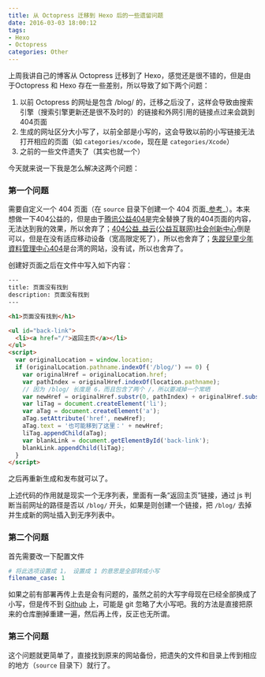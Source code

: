 ```yaml
---
title: 从 Octopress 迁移到 Hexo 后的一些遗留问题
date: 2016-03-03 18:00:12
tags:
- Hexo
- Octopress
categories: Other
---
```


上周我讲自己的博客从 Octopress 迁移到了 Hexo，感觉还是很不错的，但是由于Octopress 和 Hexo 存在一些差别，所以导致了如下两个问题：

1. 以前 Octopress 的网址是包含 /blog/ 的，迁移之后没了，这样会导致由搜索引擎（搜索引擎更新还是很不及时的）的链接和外网引用的链接点过来会跳到404页面
2. 生成的网址区分大小写了，以前全部是小写的，这会导致以前的小写链接无法打开相应的页面（如 `categories/xcode`，现在是 `categories/Xcode`）
3. 之前的一些文件遗失了（其实也就一个）

今天就来说一下我是怎么解决这两个问题：

<!-- more -->

### 第一个问题

需要自定义一个 404 页面（在 `source` 目录下创建一个 404 页面_[参考](http://ibruce.info/2013/11/22/hexo-your-blog/#404页面)_）。本来想做一下404公益的，但是由于[腾讯公益404](http://www.qq.com/404)是完全替换了我的404页面的内容，无法达到我的效果，所以舍弃了；[404公益_益云(公益互联网)社会创新中心](http://yibo.iyiyun.com/Index/web404)倒是可以，但是在没有适应移动设备（宽高限定死了），所以也舍弃了；[失蹤兒童少年資料管理中心404](http://404page.missingkids.org.tw/)是台湾的网站，没有试，所以也舍弃了。

创建好页面之后在文件中写入如下内容：

```html
---
title: 页面没有找到
description: 页面没有找到
---

<h1>页面没有找到</h1>

<ul id="back-link">
  <li><a href="/">返回主页</a></li>
</ul>
<script>
  var originalLocation = window.location;
  if (originalLocation.pathname.indexOf('/blog/') == 0) {
    var originalHref = originalLocation.href;
    var pathIndex = originalHref.indexOf(location.pathname);
    // 因为 /blog/ 长度是 6，而且包含了两个 /，所以要减掉一个常晒
    var newHref = originalHref.substr(0, pathIndex) + originalHref.substr(pathIndex + 5)
    var liTag = document.createElement('li');
    var aTag = document.createElement('a');
    aTag.setAttribute('href', newHref);
    aTag.text = '也可能移到了这里：' + newHref;
    liTag.appendChild(aTag);
    var blankLink = document.getElementById('back-link');
    blankLink.appendChild(liTag);
  }
</script>
```

之后再重新生成和发布就可以了。

上述代码的作用就是现实一个无序列表，里面有一条“返回主页”链接，通过 js 判断当前网址的路径是否以 `/blog/` 开头，如果是则创建一个链接，把 `/blog/` 去掉并生成新的网址插入到无序列表中。

### 第二个问题

首先需要改一下配置文件

```yaml
# 将此选项设置成 1， 设置成 1 的意思是全部转成小写
filename_case: 1
```

如果之前有部署再传上去是会有问题的，虽然之前的大写字母现在已经全部换成了小写，但是传不到 [Github](https://github.com) 上，可能是 git 忽略了大小写吧。我的方法是直接把原来的仓库删掉重建一遍，然后再上传，反正也无所谓。

### 第三个问题

这个问题就更简单了，直接找到原来的网站备份，把遗失的文件和目录上传到相应的地方（`source` 目录下）就行了。

